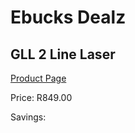 
# Ebucks Dealz
## GLL 2 Line Laser
[Product Page](https://www.ebucks.com/web/shop/productSelected.do?prodId=1169664621&catId=370101825)

Price: R849.00

Savings: 


	